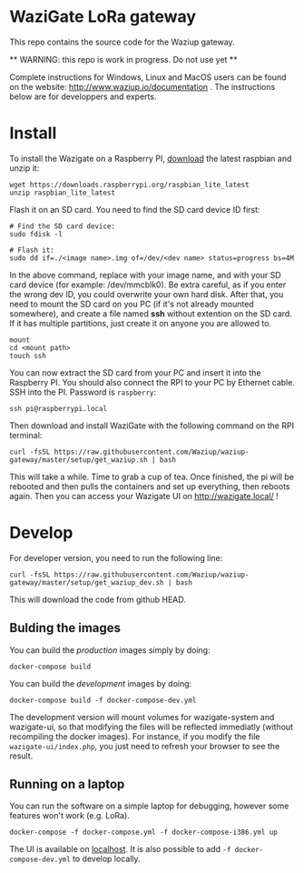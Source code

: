 WaziGate LoRa gateway
=====================

This repo contains the source code for the Waziup gateway.

** WARNING: this repo is work in progress. Do not use yet **

Complete instructions for Windows, Linux and MacOS users can be found on the website: http://www.waziup.io/documentation .
The instructions below are for developpers and experts.

Install
=======

To install the Wazigate on a Raspberry PI, [download](https://www.raspberrypi.org/downloads/raspbian/) the latest raspbian and unzip it:
```
wget https://downloads.raspberrypi.org/raspbian_lite_latest
unzip raspbian_lite_latest
```

Flash it on an SD card. You need to find the SD card device ID first:
```
# Find the SD card device:
sudo fdisk -l

# Flash it:
sudo dd if=./<image name>.img of=/dev/<dev name> status=progress bs=4M
```
In the above command, replace with your image name, and with your SD card device (for example: /dev/mmcblk0).
Be extra careful, as if you enter the wrong dev ID, you could overwrite your own hard disk.
After that, you need to mount the SD card on you PC (if it's not already mounted somewhere), and create a file named **ssh** without extention on the SD card.
If it has multiple partitions, just create it on anyone you are allowed to.

```
mount
cd <mount path>
touch ssh
```

You can now extract the SD card from your PC and insert it into the Raspberry PI.
You should also connect the RPI to your PC by Ethernet cable.
SSH into the PI. Password is `raspberry`:
```
ssh pi@raspberrypi.local
```
Then download and install WaziGate with the following command on the RPI terminal:
```
curl -fsSL https://raw.githubusercontent.com/Waziup/waziup-gateway/master/setup/get_waziup.sh | bash
```

This will take a while. Time to grab a cup of tea.
Once finished, the pi will be rebooted and then pulls the containers and set up everything, then reboots again.
Then you can access your Wazigate UI on http://wazigate.local/ !

Develop
=======


For developer version, you need to run the following line:

```
curl -fsSL https://raw.githubusercontent.com/Waziup/waziup-gateway/master/setup/get_waziup_dev.sh | bash
```
This will download the code from github HEAD.


Bulding the images
------------------

You can build the *production* images simply by doing:
```
docker-compose build
```

You can build the *development* images by doing:
```
docker-compose build -f docker-compose-dev.yml
```

The development version will mount volumes for wazigate-system and wazigate-ui, so that modifying the files will be reflected immediatly (without recompiling the docker images).
For instance, if you modify the file `wazigate-ui/index.php`, you just need to refresh your browser to see the result.


Running on a laptop
-------------------

You can run the software on a simple laptop for debugging, however some features won't work (e.g. LoRa).
```
docker-compose -f docker-compose.yml -f docker-compose-i386.yml up
```
The UI is available on [localhost](http://localhost).
It is also possible to add `-f docker-compose-dev.yml` to develop locally.
